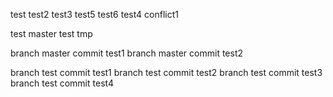 test
test2
test3
test5
test6
test4
conflict1

test master
test tmp

branch master commit test1
branch master commit test2

branch test commit test1
branch test commit test2
branch test commit test3
branch test commit test4